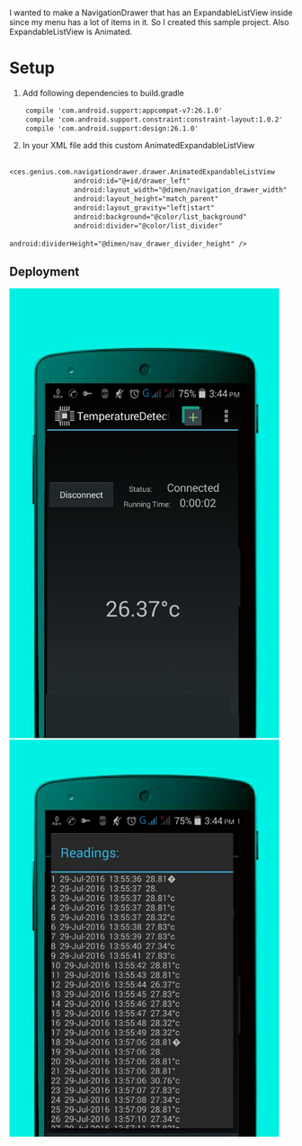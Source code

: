 #

I wanted to make a NavigationDrawer that has an ExpandableListView inside since my menu has a lot of items in it. So I created this sample project. Also ExpandableListView is Animated.

# Setup

1. Add following dependencies to build.gradle

```
    compile 'com.android.support:appcompat-v7:26.1.0'
    compile 'com.android.support.constraint:constraint-layout:1.0.2'
    compile 'com.android.support:design:26.1.0'

```

2. In your XML file add this custom AnimatedExpandableListView

```
		<ces.genius.com.navigationdrawer.drawer.AnimatedExpandableListView
		        android:id="@+id/drawer_left"
		        android:layout_width="@dimen/navigation_drawer_width"
		        android:layout_height="match_parent"
		        android:layout_gravity="left|start"
		        android:background="@color/list_background"
		        android:divider="@color/list_divider"
		        android:dividerHeight="@dimen/nav_drawer_divider_height" />
```

## Deployment

![alt text](https://github.com/manjeet-thadani/Temperature-Detector/blob/master/Extras/Images/app01.png)		
![alt text](https://github.com/manjeet-thadani/Temperature-Detector/blob/master/Extras/Images/app02.png)

